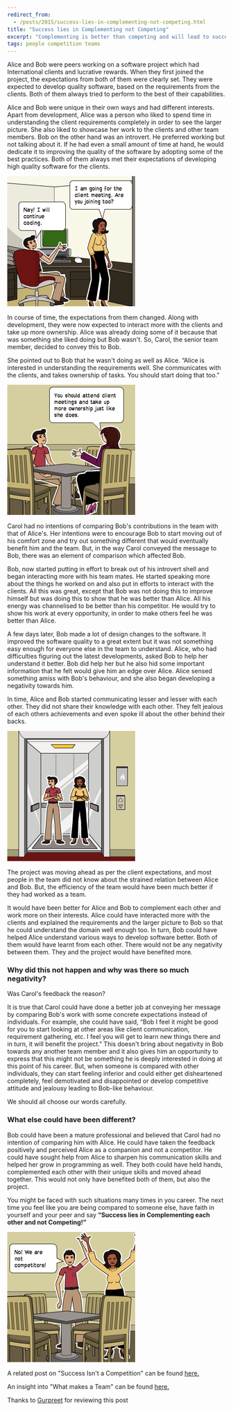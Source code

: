 ```yaml
---
redirect_from:
  - /posts/2015/success-lies-in-complementing-not-competing.html
title: "Success lies in Complementing not Competing"
excerpt: "Complementing is better than competing and will lead to success"
tags: people competition teams
---
```


Alice and Bob were peers working on a software project which had International clients and lucrative rewards. When they 
first joined the project, the expectations from both of them were clearly set. They were expected to develop quality 
software, based on the requirements from the clients. Both of them always tried to perform to the best of their 
capabilities.

Alice and Bob were unique in their own ways and had different interests. Apart from development, Alice was a person who 
liked to spend time in understanding the client requirements completely in order to see the larger picture. She also
liked to showcase her work to the clients and other team members. Bob on the other hand was an introvert. He preferred 
working but not talking about it. If he had even a small amount of time at hand, he would dedicate it to improving the 
quality of the software by adopting some of the best practices. Both of them always met their expectations of 
developing high quality software for the clients.

![Interests of Alice and Bob](/assets/images/posts/complement-not-compete/character-interests.png)

In course of time, the expectations from them changed. Along with development, they were now expected to interact more 
with the clients and take up more ownership. Alice was already doing some of it because that was something she liked 
doing but Bob wasn't. So, Carol, the senior team member, decided to convey this to Bob.

She pointed out to Bob that he wasn't doing as well as Alice. “Alice is interested in understanding the requirements 
well. She communicates with the clients, and takes ownership of tasks. You should start doing that too.”

![New expectations](/assets/images/posts/complement-not-compete/new-expectations.png)

Carol had no intentions of comparing Bob's contributions in the team with that of Alice's. Her intentions were to 
encourage Bob to start moving out of his comfort zone and try out something different that would eventually benefit him
and the team. But, in the way Carol conveyed the message to Bob, there was an element of comparison which affected Bob.

Bob, now started putting in effort to break out of his introvert shell and began interacting more with his team mates. 
He started speaking more about the things he worked on and also put in efforts to interact with the clients. All this 
was great, except that Bob was not doing this to improve himself but was doing this to show that he was better than
Alice. All his energy was channelised to be better than his competitor. He would try to show his work at every 
opportunity, in order to make others feel he was better than Alice.

A few days later, Bob made a lot of design changes to the software. It improved the software quality to a great extent 
but it was not something easy enough for everyone else in the team to understand. Alice, who had difficulties figuring 
out the latest developments, asked Bob to help her understand it better. Bob did help her but he also hid some important
information that he felt would give him an edge over Alice. Alice sensed something amiss with Bob's behaviour, and she 
also began developing a negativity towards him.

In time, Alice and Bob started communicating lesser and lesser with each other. They did not share their knowledge with 
each other. They felt jealous of each others achievements and even spoke ill about the other behind their backs.

![Strained relation](/assets/images/posts/complement-not-compete/strained-relation.png)

The project was moving ahead as per the client expectations, and most people in the team did not know about the strained
relation between Alice and Bob. But, the efficiency of the team would have been much better if they had worked as a team.

It would have been better for Alice and Bob to complement each other and work more on their interests. Alice could have
interacted more with the clients and explained the requirements and the larger picture to Bob so that he could 
understand the domain well enough too. In turn, Bob could have helped Alice understand various ways to develop software 
better. Both of them would have learnt from each other. There would not be any negativity between them. They and the 
project would have benefited more.

### Why did this not happen and why was there so much negativity?
Was Carol's feedback the reason?

It is true that Carol could have done a better job at conveying her message by comparing Bob's work with some concrete 
expectations instead of individuals. For example, she could have said, “Bob I feel it might be good for you to start 
looking at other areas like client communication, requirement gathering, etc. I feel you will get to learn new things 
there and in turn, it will benefit the project.” This doesn't bring about negativity in Bob towards any another team 
member and it also gives him an opportunity to express that this might not be something he is deeply interested in 
doing at this point of his career. But, when someone is compared with other individuals, they can start feeling inferior 
and could either get disheartened completely, feel demotivated and disappointed or develop competitive attitude and 
jealousy leading to Bob-like behaviour.

We should all choose our words carefully.

### What else could have been different?

Bob could have been a mature professional and believed that Carol had no intention of comparing him with Alice. 
He could have taken the feedback positively and perceived Alice as a companion and not a competitor. He could have 
sought help from Alice to sharpen his communication skills and helped her grow in programming as well. They both could 
have held hands, complemented each other with their unique skills and moved ahead together. This would not only have
benefited both of them, but also the project.

You might be faced with such situations many times in you career. The next time you feel like you are being compared to 
someone else, have faith in yourself and your peer and say **“Success lies in Complementing each other and not Competing!”**

![We are not competitors](/assets/images/posts/complement-not-compete/we-are-not-competitors.png)

A related post on "Success Isn't a Competition" can be found 
<a href="http://zenhabits.net/success-isnt-a-competition-boosting-others-helps-you-in-the-long-run/" target="_blank">here.</a>

An insight into "What makes a Team" can be found 
<a href="http://www.thoughtworks.com/insights/blog/taking-care-what-matters-your-team" target="_blank">here.</a>

Thanks to <a href="https://twitter.com/_zenx_" target="_blank">Gurpreet</a> for reviewing this post
